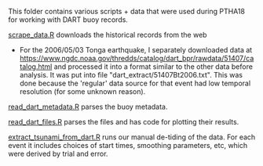 This folder contains various scripts + data that were used during PTHA18 for
working with DART buoy records.

[scrape_data.R](scrape_data.R) downloads the historical records from the web
- For the 2006/05/03 Tonga earthquake, I separately downloaded data at
  https://www.ngdc.noaa.gov/thredds/catalog/dart_bpr/rawdata/51407/catalog.html
  and processed it into a format similar to the other data before analysis. It
  was put into file "dart_extract/51407Bt2006.txt". This was done because the
  'regular' data source for that event had low temporal resolution (for some
  unknown reason).

[read_dart_metadata.R](read_dart_metadata.R) parses the buoy metadata.

[read_dart_files.R](read_dart_files.R) parses the files and has code for plotting their results.

[extract_tsunami_from_dart.R](extract_tsunami_from_dart.R) runs our manual de-tiding
of the data. For each event it includes choices of start times, smoothing parameters, etc,
which were derived by trial and error.

